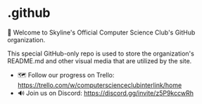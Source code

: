 # .github
👋 Welcome to Skyline's Official Computer Science Club's GitHub organization.

This special GitHub-only repo is used to store the organization's README.md and other visual media that are utilized by the site.

* 🗺️ Follow our progress on Trello: https://trello.com/w/computerscienceclubinterlink/home
* 🔊 Join us on Discord: https://discord.gg/invite/z5P9kccwRh
